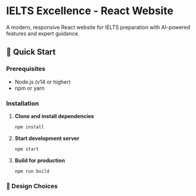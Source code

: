 # IELTS Excellence - React Website

A modern, responsive React website for IELTS preparation with AI-powered features and expert guidance.

## 🚀 Quick Start

### Prerequisites
- Node.js (v14 or higher)
- npm or yarn

### Installation

1. **Clone and install dependencies**
   ```bash
   npm install
2. **Start development server**
   ```bash
   npm start
3. **Build for production**
   ```bash
   npm run build

### 🎯 Design Choices
